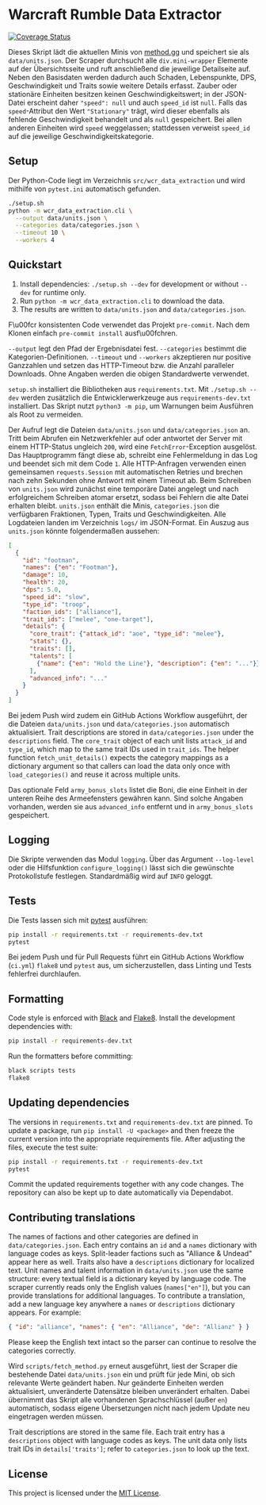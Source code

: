 # Warcraft Rumble Data Extractor
[![Coverage Status](https://img.shields.io/badge/coverage-90%25-brightgreen)](https://github.com)

Dieses Skript lädt die aktuellen Minis von [method.gg](https://www.method.gg/warcraft-rumble/minis) und speichert sie als `data/units.json`.
Der Scraper durchsucht alle `div.mini-wrapper` Elemente auf der Übersichtsseite und ruft anschließend die jeweilige Detailseite auf.
Neben den Basisdaten werden dadurch auch Schaden, Lebenspunkte, DPS, Geschwindigkeit und Traits sowie weitere Details erfasst.
Zauber oder stationäre Einheiten besitzen keinen Geschwindigkeitswert; in der JSON-Datei erscheint daher `"speed": null` und auch `speed_id` ist `null`.
Falls das `speed`-Attribut den Wert `"Stationary"` trägt, wird dieser ebenfalls als fehlende Geschwindigkeit behandelt und als `null` gespeichert.
Bei allen anderen Einheiten wird `speed` weggelassen; stattdessen verweist `speed_id` auf die jeweilige Geschwindigkeitskategorie.

## Setup

Der Python-Code liegt im Verzeichnis `src/wcr_data_extraction` und wird
mithilfe von `pytest.ini` automatisch gefunden.

```bash
./setup.sh
python -m wcr_data_extraction.cli \
  --output data/units.json \
  --categories data/categories.json \
  --timeout 10 \
  --workers 4
```

## Quickstart

1. Install dependencies: `./setup.sh --dev` for development or without `--dev`
   for runtime only.
2. Run `python -m wcr_data_extraction.cli` to download the data.
3. The results are written to `data/units.json` and `data/categories.json`.

F\u00fcr konsistenten Code verwendet das Projekt `pre-commit`. Nach dem Klonen
einfach `pre-commit install` ausf\u00fchren.

``--output`` legt den Pfad der Ergebnisdatei fest. ``--categories`` bestimmt die
Kategorien-Definitionen. ``--timeout`` und ``--workers`` akzeptieren nur
positive Ganzzahlen und setzen das HTTP-Timeout bzw. die Anzahl paralleler
Downloads. Ohne Angaben werden die obigen Standardwerte verwendet.

`setup.sh` installiert die Bibliotheken aus `requirements.txt`. Mit
`./setup.sh --dev` werden zusätzlich die Entwicklerwerkzeuge aus
`requirements-dev.txt` installiert. Das Skript nutzt `python3 -m pip`, um
Warnungen beim Ausführen als Root zu vermeiden.

Der Aufruf legt die Dateien `data/units.json` und `data/categories.json` an.
Tritt beim Abrufen ein Netzwerkfehler auf oder antwortet der Server mit einem
HTTP-Status ungleich `200`, wird eine `FetchError`-Exception ausgelöst. Das
Hauptprogramm fängt diese ab, schreibt eine Fehlermeldung in das Log und
beendet sich mit dem Code `1`. Alle HTTP-Anfragen verwenden einen gemeinsamen
`requests.Session` mit automatischen Retries und brechen nach zehn Sekunden
ohne Antwort mit einem Timeout ab.
Beim Schreiben von `units.json` wird zunächst eine temporäre Datei angelegt und
nach erfolgreichem Schreiben atomar ersetzt, sodass bei Fehlern die alte Datei
erhalten bleibt.
`units.json` enthält die Minis, `categories.json` die verfügbaren Fraktionen,
Typen, Traits und Geschwindigkeiten.
Alle Logdateien landen im Verzeichnis `logs/` im JSON-Format.
Ein Auszug aus `units.json` könnte folgendermaßen aussehen:

```json
[
  {
    "id": "footman",
    "names": {"en": "Footman"},
    "damage": 10,
    "health": 20,
    "dps": 5.0,
    "speed_id": "slow",
    "type_id": "troop",
    "faction_ids": ["alliance"],
    "trait_ids": ["melee", "one-target"],
    "details": {
      "core_trait": {"attack_id": "aoe", "type_id": "melee"},
      "stats": {},
      "traits": [],
      "talents": [
        {"name": {"en": "Hold the Line"}, "description": {"en": "..."}}
      ],
      "advanced_info": "..."
    }
  }
]
```

Bei jedem Push wird zudem ein GitHub Actions Workflow ausgeführt, der die Dateien
`data/units.json` und `data/categories.json` automatisch aktualisiert.
Trait descriptions are stored in `data/categories.json` under the `descriptions` field.
The `core_trait` object of each unit lists `attack_id` and `type_id`,
which map to the same trait IDs used in `trait_ids`.
The helper function `fetch_unit_details()` expects the category mappings as a
dictionary argument so that callers can load the data only once with
`load_categories()` and reuse it across multiple units.

Das optionale Feld `army_bonus_slots` listet die Boni, die eine Einheit in der
unteren Reihe des Armeefensters gewähren kann. Sind solche Angaben vorhanden,
werden sie aus `advanced_info` entfernt und in `army_bonus_slots` gespeichert.


## Logging

Die Skripte verwenden das Modul `logging`. Über das Argument `--log-level` oder
die Hilfsfunktion `configure_logging()` lässt sich die gewünschte
Protokollstufe festlegen. Standardmäßig wird auf `INFO` geloggt.

## Tests

Die Tests lassen sich mit [pytest](https://pytest.org) ausführen:

```bash
pip install -r requirements.txt -r requirements-dev.txt
pytest
```

Bei jedem Push und für Pull Requests führt ein GitHub Actions Workflow
(`ci.yml`) `flake8` und `pytest` aus, um sicherzustellen, dass Linting und
Tests fehlerfrei durchlaufen.

## Formatting

Code style is enforced with [Black](https://black.readthedocs.io/) and
[Flake8](https://flake8.pycqa.org/). Install the development dependencies
with:

```bash
pip install -r requirements-dev.txt
```

Run the formatters before committing:

```bash
black scripts tests
flake8
```

## Updating dependencies

The versions in `requirements.txt` and `requirements-dev.txt` are pinned.
To update a package, run `pip install -U <package>` and then freeze the
current version into the appropriate requirements file.  After adjusting the
files, execute the test suite:

```bash
pip install -r requirements.txt -r requirements-dev.txt
pytest
```

Commit the updated requirements together with any code changes.
The repository can also be kept up to date automatically via Dependabot.

## Contributing translations

The names of factions and other categories are defined in
`data/categories.json`. Each entry contains an `id` and a `names`
dictionary with language codes as keys. Split-leader factions such as
"Alliance & Undead" appear here as well. Traits also have a `descriptions` dictionary for
localized text. Unit names and talent information in `data/units.json`
use the same structure: every textual field is a dictionary keyed by
language code.
The scraper currently reads only the English values (`names["en"]`), but you can
provide translations for additional languages. To contribute a translation,
add a new language key anywhere a `names` or `descriptions` dictionary appears.
For example:

```json
{ "id": "alliance", "names": { "en": "Alliance", "de": "Allianz" } }
```

Please keep the English text intact so the parser can continue to resolve the
categories correctly.

Wird `scripts/fetch_method.py` erneut ausgeführt, liest der Scraper die
bestehende Datei `data/units.json` ein und prüft für jede Mini, ob sich
relevante Werte geändert haben. Nur geänderte Einheiten werden aktualisiert,
unveränderte Datensätze bleiben unverändert erhalten. Dabei übernimmt das
Skript alle vorhandenen Sprachschlüssel (außer `en`) automatisch, sodass eigene
Übersetzungen nicht nach jedem Update neu eingetragen werden müssen.

Trait descriptions are stored in the same file.  Each trait entry has a
``descriptions`` object with language codes as keys.  The unit data only lists
trait IDs in ``details['traits']``; refer to ``categories.json`` to look up the
text.

## License

This project is licensed under the [MIT License](LICENSE).
